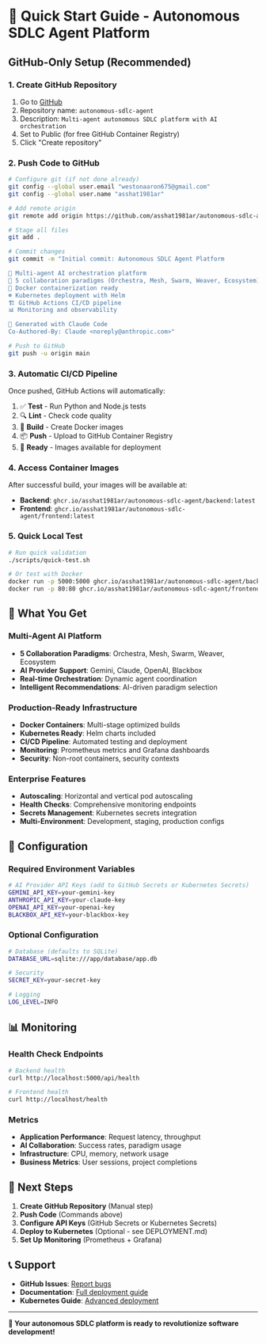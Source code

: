 # 🚀 Quick Start Guide - Autonomous SDLC Agent Platform

## GitHub-Only Setup (Recommended)

### 1. Create GitHub Repository

1. Go to [GitHub](https://github.com/new)
2. Repository name: `autonomous-sdlc-agent`
3. Description: `Multi-agent autonomous SDLC platform with AI orchestration`
4. Set to Public (for free GitHub Container Registry)
5. Click "Create repository"

### 2. Push Code to GitHub

```bash
# Configure git (if not done already)
git config --global user.email "westonaaron675@gmail.com"
git config --global user.name "asshat1981ar"

# Add remote origin
git remote add origin https://github.com/asshat1981ar/autonomous-sdlc-agent.git

# Stage all files
git add .

# Commit changes
git commit -m "Initial commit: Autonomous SDLC Agent Platform

🤖 Multi-agent AI orchestration platform
🔄 5 collaboration paradigms (Orchestra, Mesh, Swarm, Weaver, Ecosystem)
🐳 Docker containerization ready
☸️ Kubernetes deployment with Helm
🏗️ GitHub Actions CI/CD pipeline
📊 Monitoring and observability

🚀 Generated with Claude Code
Co-Authored-By: Claude <noreply@anthropic.com>"

# Push to GitHub
git push -u origin main
```

### 3. Automatic CI/CD Pipeline

Once pushed, GitHub Actions will automatically:

1. ✅ **Test** - Run Python and Node.js tests
2. 🔍 **Lint** - Check code quality
3. 🐳 **Build** - Create Docker images
4. 📦 **Push** - Upload to GitHub Container Registry
5. 🎉 **Ready** - Images available for deployment

### 4. Access Container Images

After successful build, your images will be available at:
- **Backend**: `ghcr.io/asshat1981ar/autonomous-sdlc-agent/backend:latest`
- **Frontend**: `ghcr.io/asshat1981ar/autonomous-sdlc-agent/frontend:latest`

### 5. Quick Local Test

```bash
# Run quick validation
./scripts/quick-test.sh

# Or test with Docker
docker run -p 5000:5000 ghcr.io/asshat1981ar/autonomous-sdlc-agent/backend:latest
docker run -p 80:80 ghcr.io/asshat1981ar/autonomous-sdlc-agent/frontend:latest
```

## 🎯 What You Get

### Multi-Agent AI Platform
- **5 Collaboration Paradigms**: Orchestra, Mesh, Swarm, Weaver, Ecosystem
- **AI Provider Support**: Gemini, Claude, OpenAI, Blackbox
- **Real-time Orchestration**: Dynamic agent coordination
- **Intelligent Recommendations**: AI-driven paradigm selection

### Production-Ready Infrastructure
- **Docker Containers**: Multi-stage optimized builds
- **Kubernetes Ready**: Helm charts included
- **CI/CD Pipeline**: Automated testing and deployment
- **Monitoring**: Prometheus metrics and Grafana dashboards
- **Security**: Non-root containers, security contexts

### Enterprise Features
- **Autoscaling**: Horizontal and vertical pod autoscaling
- **Health Checks**: Comprehensive monitoring endpoints
- **Secrets Management**: Kubernetes secrets integration
- **Multi-Environment**: Development, staging, production configs

## 🔧 Configuration

### Required Environment Variables

```bash
# AI Provider API Keys (add to GitHub Secrets or Kubernetes Secrets)
GEMINI_API_KEY=your-gemini-key
ANTHROPIC_API_KEY=your-claude-key
OPENAI_API_KEY=your-openai-key
BLACKBOX_API_KEY=your-blackbox-key
```

### Optional Configuration

```bash
# Database (defaults to SQLite)
DATABASE_URL=sqlite:///app/database/app.db

# Security
SECRET_KEY=your-secret-key

# Logging
LOG_LEVEL=INFO
```

## 📊 Monitoring

### Health Check Endpoints

```bash
# Backend health
curl http://localhost:5000/api/health

# Frontend health
curl http://localhost/health
```

### Metrics

- **Application Performance**: Request latency, throughput
- **AI Collaboration**: Success rates, paradigm usage
- **Infrastructure**: CPU, memory, network usage
- **Business Metrics**: User sessions, project completions

## 🚀 Next Steps

1. **Create GitHub Repository** (Manual step)
2. **Push Code** (Commands above)
3. **Configure API Keys** (GitHub Secrets or Kubernetes Secrets)
4. **Deploy to Kubernetes** (Optional - see DEPLOYMENT.md)
5. **Set Up Monitoring** (Prometheus + Grafana)

## 📞 Support

- **GitHub Issues**: [Report bugs](https://github.com/asshat1981ar/autonomous-sdlc-agent/issues)
- **Documentation**: [Full deployment guide](DEPLOYMENT.md)
- **Kubernetes Guide**: [Advanced deployment](DEPLOYMENT.md#kubernetes-deployment)

---

**🎉 Your autonomous SDLC platform is ready to revolutionize software development!**